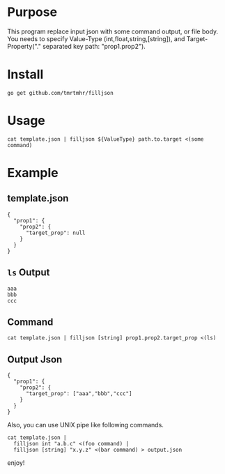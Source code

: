 # Purpose

This program replace input json with some command output, or file body.
You needs to specify Value-Type (int,float,string,[string]), and
Target-Property("." separated key path: "prop1.prop2").

# Install

```
go get github.com/tmrtmhr/filljson
```

# Usage

```
cat template.json | filljson ${ValueType} path.to.target <(some command)
```

# Example

## template.json

```
{
  "prop1": {
    "prop2": {
      "target_prop": null
    }
  }
}
```

## `ls` Output

```
aaa
bbb
ccc
```

## Command

```
cat template.json | filljson [string] prop1.prop2.target_prop <(ls)
```

## Output Json

```
{
  "prop1": {
    "prop2": {
      "target_prop": ["aaa","bbb","ccc"]
    }
  }
}
```

Also, you can use UNIX pipe like following commands.

```
cat template.json |
  filljson int "a.b.c" <(foo command) |
  filljson [string] "x.y.z" <(bar command) > output.json
```

enjoy!
